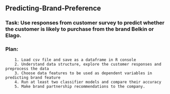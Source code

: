 ## Predicting-Brand-Preference

### Task: Use responses from customer survey to predict whether the customer is likely to purchase from the brand Belkin or Elago.
### Plan:
        1. Load csv file and save as a dataframe in R console
        2. Understand data structure, explore the customer responses and preprocess the data
        3. Choose data features to be used as dependent variables in predicting brand feature
        4. Run at least two classifier models and compare their accuracy
        5. Make brand partnership recommendations to the company.
